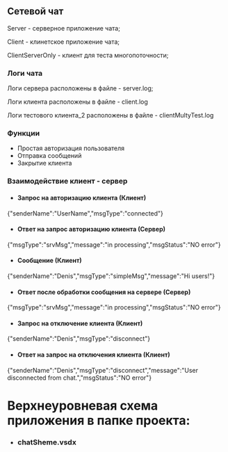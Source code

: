 ## Сетевой чат

Server - серверное приложение чата;

Client - клинетское приложение чата;

ClientServerOnly - клиент для теста многопоточности;

### Логи чата 

Логи сервера расположены в файле - server.log;

Логи клиента расположены в файле - client.log

Логи тестового клиента_2 расположены в файле - clientMultyTest.log

### Функции
- Простая авторизация пользователя
- Отправка сообщений
- Закрытие клиента

### Взаимодействие клиент - сервер
* #### Запрос на авторизацию клиента (Клиент)
{"senderName":"UserName","msgType":"connected"}
* #### Ответ на запрос авторизацию клиента (Сервер)
{"msgType":"srvMsg","message":"in processing","msgStatus":"NO error"}
* #### Сообщение (Клиент)
{"senderName":"Denis","msgType":"simpleMsg","message":"Hi users!"}
* #### Ответ после обработки сообщения на сервере (Сервер)
{"msgType":"srvMsg","message":"in processing","msgStatus":"NO error"}
* #### Запрос на отключение клиента (Клиент)
{"senderName":"Denis","msgType":"disconnect"}
* #### Ответ на запрос на отключения клиента (Клиент)
{"senderName":"Denis","msgType":"disconnect","message":"User disconnected from chat.","msgStatus":"NO error"}

# Верхнеуровневая схема приложения в папке проекта: 
* ### chatSheme.vsdx